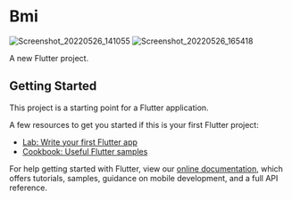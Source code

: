 # Bmi

![Screenshot_20220526_141055](https://user-images.githubusercontent.com/66803809/170514204-5de0f757-e5b7-4d32-8a42-9640db9918e3.png)
![Screenshot_20220526_165418](https://user-images.githubusercontent.com/66803809/170514354-f899f7c4-5de3-432f-b1eb-84ba2a0646a0.png)

A new Flutter project.

## Getting Started

This project is a starting point for a Flutter application.

A few resources to get you started if this is your first Flutter project:

- [Lab: Write your first Flutter app](https://flutter.dev/docs/get-started/codelab)
- [Cookbook: Useful Flutter samples](https://flutter.dev/docs/cookbook)

For help getting started with Flutter, view our
[online documentation](https://flutter.dev/docs), which offers tutorials,
samples, guidance on mobile development, and a full API reference.

